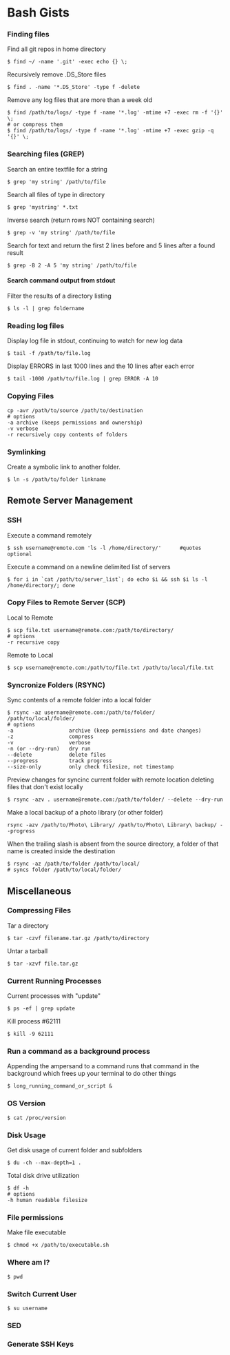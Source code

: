 # Bash Gists

### Finding files

Find all git repos in home directory

    $ find ~/ -name '.git' -exec echo {} \;

Recursively remove .DS_Store files

    $ find . -name '*.DS_Store' -type f -delete

Remove any log files that are more than a week old

    $ find /path/to/logs/ -type f -name '*.log' -mtime +7 -exec rm -f '{}' \;
    # or compress them
    $ find /path/to/logs/ -type f -name '*.log' -mtime +7 -exec gzip -q '{}' \;

### Searching files (GREP)

Search an entire textfile for a string

    $ grep 'my string' /path/to/file

Search all files of type in directory

    $ grep 'mystring' *.txt

Inverse search (return rows NOT containing search)

    $ grep -v 'my string' /path/to/file

Search for text and return the first 2 lines before and 5 lines after a found result

    $ grep -B 2 -A 5 'my string' /path/to/file

#### Search command output from stdout

Filter the results of a directory listing

    $ ls -l | grep foldername

### Reading log files

Display log file in stdout, continuing to watch for new log data

    $ tail -f /path/to/file.log

Display ERRORS in last 1000 lines and the 10 lines after each error

    $ tail -1000 /path/to/file.log | grep ERROR -A 10

### Copying Files

    cp -avr /path/to/source /path/to/destination
    # options
    -a archive (keeps permissions and ownership)
    -v verbose
    -r recursively copy contents of folders

### Symlinking

Create a symbolic link to another folder.

    $ ln -s /path/to/folder linkname

## Remote Server Management

### SSH

Execute a command remotely

    $ ssh username@remote.com 'ls -l /home/directory/'      #quotes optional

Execute a command on a newline delimited list of servers

    $ for i in `cat /path/to/server_list`; do echo $i && ssh $i ls -l /home/directory/; done

### Copy Files to Remote Server (SCP)

Local to Remote

    $ scp file.txt username@remote.com:/path/to/directory/
    # options
    -r recursive copy

Remote to Local

    $ scp username@remote.com:/path/to/file.txt /path/to/local/file.txt

### Syncronize Folders (RSYNC)

Sync contents of a remote folder into a local folder

    $ rsync -az username@remote.com:/path/to/folder/ /path/to/local/folder/
    # options
    -a                  archive (keep permissions and date changes)
    -z                  compress
    -v                  verbose
    -n (or --dry-run)   dry run
    --delete            delete files
    --progress          track progress
    --size-only         only check filesize, not timestamp

Preview changes for syncinc current folder with remote location deleting files that don't exist locally

    $ rsync -azv . username@remote.com:/path/to/folder/ --delete --dry-run

Make a local backup of a photo library (or other folder)

    rsync -azv /path/to/Photo\ Library/ /path/to/Photo\ Library\ backup/ --progress

When the trailing slash is absent from the source directory, a folder of that name is created inside the destination

    $ rsync -az /path/to/folder /path/to/local/
    # syncs folder /path/to/local/folder/

## Miscellaneous

### Compressing Files

Tar a directory

    $ tar -czvf filename.tar.gz /path/to/directory

Untar a tarball

    $ tar -xzvf file.tar.gz

### Current Running Processes

Current processes with "update"

    $ ps -ef | grep update

Kill process #62111

    $ kill -9 62111

### Run a command as a background process

Appending the ampersand to a command runs that command in the background which frees up your terminal to do other things

    $ long_running_command_or_script &

### OS Version

    $ cat /proc/version

### Disk Usage

Get disk usage of current folder and subfolders

    $ du -ch --max-depth=1 .

Total disk drive utilization

    $ df -h
    # options
    -h human readable filesize

### File permissions

Make file executable

    $ chmod +x /path/to/executable.sh


### Where am I?

    $ pwd

### Switch Current User

    $ su username

### SED

### Generate SSH Keys

